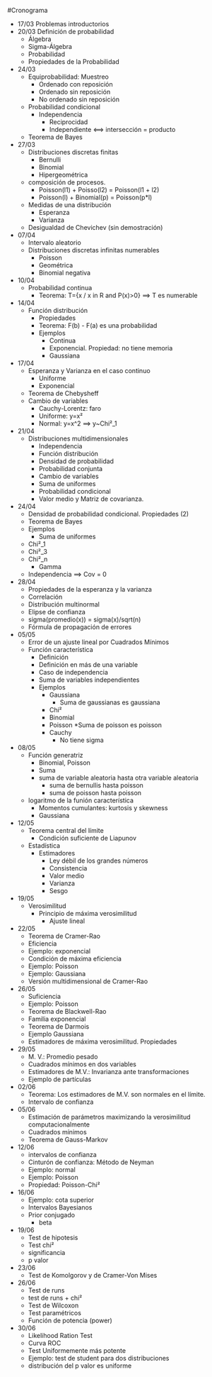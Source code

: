 #Cronograma
* 17/03 Problemas introductorios
* 20/03 Definición de probabilidad
    * Álgebra
    * Sigma-Álgebra
    * Probabilidad
    * Propiedades de la Probabilidad
* 24/03
    * Equiprobabilidad: Muestreo
        * Ordenado con reposición
        * Ordenado sin reposición
        * No ordenado sin reposición
    * Probabilidad condicional
        * Independencia
            * Reciprocidad 
            * Independiente <==> intersección = producto
    * Teorema de Bayes 
* 27/03 
    * Distribuciones discretas finitas
        * Bernulli
        * Binomial
        * Hipergeométrica
    * composición de procesos.
        * Poisson(l1) + Poisso(l2) = Poisson(l1 + l2)
        * Poisson(l) + Binomial(p) = Poisson(p*l)
    * Medidas de una distribución
       * Esperanza
       * Varianza
    * Desigualdad de Chevichev (sin demostración)
* 07/04
    * Intervalo aleatorio
    * Distribuciones discretas infinitas numerables
        * Poisson
        * Geométrica
        * Binomial negativa
* 10/04
    * Probabilidad continua
        * Teorema: T={x / x in R and P(x)>0} ==> T es numerable
* 14/04
    * Función distribución
        * Propiedades
        * Teorema: F(b) - F(a) es una probabilidad
        * Ejemplos
            * Continua
            * Exponencial. Propiedad: no tiene memoria
            * Gaussiana
* 17/04
    * Esperanza y Varianza en el caso continuo
        * Uniforme
        * Exponencial
    * Teorema de Chebysheff
    * Cambio de variables
        * Cauchy-Lorentz: faro
        * Uniforme: y=x²
        * Normal: y=x^2 ==> y~Chi²_1
* 21/04
    * Distribuciones multidimensionales
        * Independencia
        * Función distribución
        * Densidad de probabilidad
        * Probabilidad conjunta
        * Cambio de variables
        * Suma de uniformes
        * Probabilidad condicional
        * Valor medio y Matriz de covarianza.
* 24/04 
    * Densidad de probabilidad condicional. Propiedades (2)
    * Teorema de Bayes
    * Ejemplos
        * Suma de uniformes
    * Chi²_1
    * Chi²_3
    * Chi²_n
        * Gamma
    * Independencia ==> Cov = 0
* 28/04
    * Propiedades de la esperanza y la varianza
    * Correlación
    * Distribución multinormal
    * Elipse de confianza
    * sigma(promedio(x)) = sigma(x)/sqrt(n)
    * Fórmula de propagación de errores
* 05/05 
    * Error de un ajuste lineal por Cuadrados Mínimos
    * Función característica
        * Definición
        * Definición en más de una variable
        * Caso de independencia
        * Suma de variables independientes
        * Ejemplos
            * Gaussiana
                * Suma de gaussianas es gaussiana
            * Chi²
            * Binomial
            * Poisson
                *Suma de poisson es poisson
            * Cauchy 
                * No tiene sigma
* 08/05
    - Función generatriz
        + Binomial, Poisson
        + Suma
        + suma de variable aleatoria hasta otra variable aleatoria 
            * suma de bernullis hasta poisson
            * suma de poisson hasta poisson
    - logaritmo de la funión característica
        + Momentos cumulantes: kurtosis y skewness
        + Gaussiana
* 12/05
    - Teorema central del límite
        + Condición suficiente de Liapunov
    - Estadística
        + Estimadores
            * Ley débil de los grandes números
            * Consistencia
            * Valor medio
            * Varianza
            * Sesgo
* 19/05 
    - Verosimilitud
        + Principio de máxima verosimilitud
            * Ajuste lineal
* 22/05
    - Teorema de Cramer-Rao
    - Eficiencia
    - Ejemplo: exponencial
    - Condición de máxima eficiencia
    - Ejemplo: Poisson
    - Ejemplo: Gaussiana
    - Versión multidimensional de Cramer-Rao
* 26/05
    - Suficiencia
    - Ejemplo: Poisson
    - Teorema de Blackwell-Rao
    - Familia exponencial
    - Teorema de Darmois
    - Ejemplo Gaussiana
    - Estimadores de máxima verosimilitud. Propiedades
* 29/05 
    - M. V.: Promedio pesado
    - Cuadrados mínimos en dos variables
    - Estimadores de M.V.: Invarianza ante transformaciones
    - Ejemplo de partículas     
* 02/06   
    - Teorema: Los estimadores de M.V. son normales en el límite.
    - Intervalo de confianza
* 05/06
    - Estimación de parámetros maximizando la verosimilitud computacionalmente
    - Cuadrados mínimos
    - Teorema de Gauss-Markov
* 12/06
    - intervalos de confianza
    - Cinturón de confianza: Método de Neyman
    - Ejemplo: normal
    - Ejemplo: Poisson
    - Propiedad: Poisson-Chi²
* 16/06 
    - Ejemplo: cota superior
    - Intervalos Bayesianos
    - Prior conjugado
        + beta
* 19/06
    - Test de hipotesis
    - Test chi²
    - significancia
    - p valor
* 23/06
    - Test de Komolgorov y de Cramer-Von Mises
* 26/06
    - Test de runs
    - test de runs + chi²
    - Test de Wilcoxon
    - Test paramétricos
    - Función de potencia (power)
* 30/06 
    - Likelihood Ration Test
    - Curva ROC
    - Test Uniformemente más potente
    - Ejemplo: test de student para dos distribuciones
    - distribución del p valor es uniforme